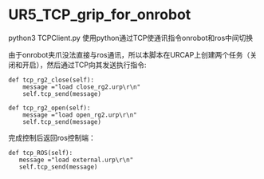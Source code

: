 # UR5_TCP_grip_for_onrobot

python3
TCPClient.py
使用python通过TCP使通讯指令onrobot和ros中间切换

由于onrobot夹爪没法直接与ros通讯，所以本脚本在URCAP上创建两个任务（关闭和开启），然后通过TCP向其发送执行指令:

    def tcp_rg2_close(self):
        message ="load close_rg2.urp\r\n"
        self.tcp_send(message)

    def tcp_rg2_open(self):
        message ="load open_rg2.urp\r\n"
        self.tcp_send(message)
        
完成控制后返回ros控制端：

    def tcp_ROS(self):
       message ="load external.urp\r\n"
       self.tcp_send(message)

       

